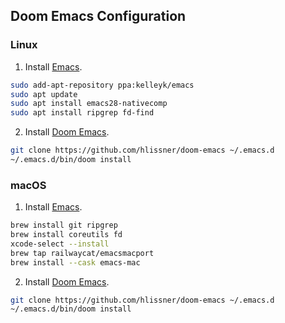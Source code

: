 ## Doom Emacs Configuration

### Linux

1. Install [Emacs](https://github.com/doomemacs/doomemacs/blob/master/docs/getting_started.org#on-linux).

```bash
sudo add-apt-repository ppa:kelleyk/emacs
sudo apt update
sudo apt install emacs28-nativecomp
sudo apt install ripgrep fd-find
```

2. Install [Doom Emacs](https://github.com/doomemacs/doomemacs/blob/master/docs/getting_started.org#doom-emacs).

```bash
git clone https://github.com/hlissner/doom-emacs ~/.emacs.d
~/.emacs.d/bin/doom install
```

### macOS

1. Install [Emacs](https://github.com/doomemacs/doomemacs/blob/master/docs/getting_started.org#on-macos).

```bash
brew install git ripgrep
brew install coreutils fd
xcode-select --install
brew tap railwaycat/emacsmacport
brew install --cask emacs-mac
```

2. Install [Doom Emacs](https://github.com/doomemacs/doomemacs/blob/master/docs/getting_started.org#doom-emacs).

```bash
git clone https://github.com/hlissner/doom-emacs ~/.emacs.d
~/.emacs.d/bin/doom install
```
